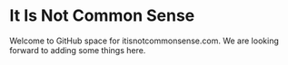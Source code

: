 # It Is Not Common Sense
Welcome to GitHub space for itisnotcommonsense.com.  We are looking forward to adding some things here.
